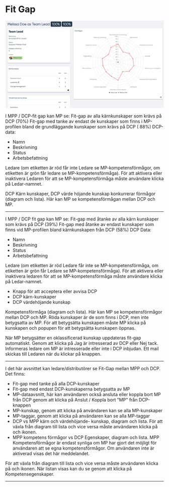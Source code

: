 # Fit Gap

![alt text](pictures/fit-gap.png)

I MPP / DCP-fit gap kan MP se: Fit-gap  av alla kärnkunskaper som krävs på DCP (70%) Fit-gap med tanke av endast de kunskaper som finns i MP-profilen bland de grundläggande kunskaper som krävs på DCP ( 88%) DCP-data:

- Namn
- Beskrivning
- Status
- Arbetsbefattning

Ledare (om etiketten är röd får inte Ledare se MP-kompetensförmågor, om etiketten är grön  får ledare se MP-kompetensförmåga). För att aktivera eller inaktivera Ledaren för att se MP-kompetensförmåga måste användare klicka på Ledar-namnet.

DCP Kärn kunskaper, DCP värde höjande kunskap konkurrerar förmågor (diagram och lista). Här kan MP se kompetensförmågan mellan DCP och MP.

--------------------------------------

I MPP / DCP fit gap kan MP se: 
Fit-gap med åtanke av alla kärn kunskaper som krävs på DCP (39%) Fit-gap med åtanke av endast kunskaper som finns vid MP-profilen bland kärnkunskapen från DCP (58%)
DCP Data:

- Namn
- Beskrivning
- Status
- Arbetsbefattning

Ledare (om etiketten är röd Ledare får inte se MP-kompetensförmåga, om etiketten är grön får Ledare se MP-kompetensförmåga). För att aktivera eller inaktivera ledaren för att se MP-kompetensförmåga måste användare klicka på Ledar-namnet.

- Knapp för att acceptera eller avvisa DCP
- DCP kärn-kunskaper
- DCP värdehöjande kunskap

Kompetensförmåga (diagram och lista). Här kan MP se kompetensförmågor mellan DCP och MP. 
Röda kunskaper är de som finns i DCP, men inte betygsatta av MP. För att betygsätta kunskapen måste MP klicka på kunskapen och popupen för att betygsätta kunskapen öppnas.

När MP betygsätter en oklassificerad kunskap uppdateras fit-gap automatiskt. 
Genom att klicka på Jag är intresserad av DCP eller Nej tack. Informeras ledare om MP är intresserade eller inte i DCP inbjudan. Ett mail skickas till Ledaren när du klickar på knappen.

--------------------------------------

I det här avsnittet kan ledare/distributörer se Fit-Gap mellan MPP och DCP.
Det finns:

- Fit-gap med tanke på alla DCP-kunskaper
- Fit-gap med endast DCP-kunskaperna betygsatta av MP
- MP-dataavsnitt, här kan användaren också ansluta eller koppla bort MP från DCP genom att klicka på Anslut / Koppla bort "MP" från DCP-knappen  
- MP-kunskap, genom att klicka på   användaren kan se alla MP-kunskaper
- MP-taggar, genom att klicka på   användaren kan se alla MP-taggar
- DCP vs MPP kärn och värdehöjande- kunskap, diagram och lista. För att växla från diagram till lista och vice versa måste användaren klicka på   och   ikonen.
- MPP kompetens förmågor vs DCP Egenskaper, diagram och lista. MPP Kompetensförmågor är endast synliga om MP har gjort det möjligt för användaren att se egna kompetensförmågor.
Om användaren inte är aktiverad visas det här meddelandet.

För att växla från diagram till lista och vice versa måste användaren klicka på   och  ikonen.
När listan visas kan du se genom att klicka på   Kompetensegenskaper.

---------------------